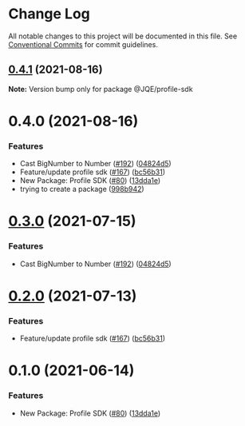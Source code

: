 # Change Log

All notable changes to this project will be documented in this file.
See [Conventional Commits](https://conventionalcommits.org) for commit guidelines.

## [0.4.1](https://github.com/JQE/pancake-toolkit/tree/master/packages/pancake-profile-sdk/compare/@JQE/profile-sdk@0.4.0...@JQE/profile-sdk@0.4.1) (2021-08-16)

**Note:** Version bump only for package @JQE/profile-sdk





# 0.4.0 (2021-08-16)


### Features

* Cast BigNumber to Number ([#192](https://github.com/JQE/pancake-toolkit/tree/master/packages/pancake-profile-sdk/issues/192)) ([04824d5](https://github.com/JQE/pancake-toolkit/tree/master/packages/pancake-profile-sdk/commit/04824d55691ef226ebefaebb9dff21151ffc5cea))
* Feature/update profile sdk ([#167](https://github.com/JQE/pancake-toolkit/tree/master/packages/pancake-profile-sdk/issues/167)) ([bc56b31](https://github.com/JQE/pancake-toolkit/tree/master/packages/pancake-profile-sdk/commit/bc56b31f5dcf4ce63eec15cc0b275cf41539ebb4))
* New Package: Profile SDK ([#80](https://github.com/JQE/pancake-toolkit/tree/master/packages/pancake-profile-sdk/issues/80)) ([13dda1e](https://github.com/JQE/pancake-toolkit/tree/master/packages/pancake-profile-sdk/commit/13dda1e43c6528dd7a1812c8a860f6f242148062))
* trying to create a package ([998b942](https://github.com/JQE/pancake-toolkit/tree/master/packages/pancake-profile-sdk/commit/998b94221b3c931a3c19a63cfdeada94c47fb2fd))






# [0.3.0](https://github.com/pancakeswap/pancake-toolkit/tree/master/packages/pancake-profile-sdk/compare/@pancakeswap/profile-sdk@0.2.0...@pancakeswap/profile-sdk@0.3.0) (2021-07-15)


### Features

* Cast BigNumber to Number ([#192](https://github.com/pancakeswap/pancake-toolkit/tree/master/packages/pancake-profile-sdk/issues/192)) ([04824d5](https://github.com/pancakeswap/pancake-toolkit/tree/master/packages/pancake-profile-sdk/commit/04824d55691ef226ebefaebb9dff21151ffc5cea))





# [0.2.0](https://github.com/pancakeswap/pancake-toolkit/tree/master/packages/pancake-profile-sdk/compare/@pancakeswap/profile-sdk@0.1.0...@pancakeswap/profile-sdk@0.2.0) (2021-07-13)


### Features

* Feature/update profile sdk ([#167](https://github.com/pancakeswap/pancake-toolkit/tree/master/packages/pancake-profile-sdk/issues/167)) ([bc56b31](https://github.com/pancakeswap/pancake-toolkit/tree/master/packages/pancake-profile-sdk/commit/bc56b31f5dcf4ce63eec15cc0b275cf41539ebb4))





# 0.1.0 (2021-06-14)


### Features

* New Package: Profile SDK ([#80](https://github.com/pancakeswap/pancake-toolkit/tree/master/packages/pancake-profile-sdk/issues/80)) ([13dda1e](https://github.com/pancakeswap/pancake-toolkit/tree/master/packages/pancake-profile-sdk/commit/13dda1e43c6528dd7a1812c8a860f6f242148062))
